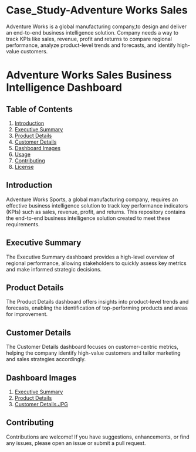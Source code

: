# Case_Study-Adventure Works Sales
Adventure Works is a global manufacturing company,to design and deliver an end-to-end business intelligence solution.
Company needs a way to track KPIs like sales, revenue, profit and returns to compare regional performance, analyze product-level trends and forecasts, and identify high-value customers.
# Adventure Works Sales Business Intelligence Dashboard

## Table of Contents
1. [Introduction](#introduction)
2. [Executive Summary](#executive-summary)
3. [Product Details](#product-details)
4. [Customer Details](#customer-details)
5. [Dashboard Images](#dashboard-images)
6. [Usage](#usage)
7. [Contributing](#contributing)
8. [License](#license)

## Introduction
Adventure Works Sports, a global manufacturing company, requires an effective business intelligence solution to track key performance indicators (KPIs) such as sales, revenue, profit, and returns. This repository contains the end-to-end business intelligence solution created to meet these requirements.

## Executive Summary
The Executive Summary dashboard provides a high-level overview of regional performance, allowing stakeholders to quickly assess key metrics and make informed strategic decisions.

## Product Details
The Product Details dashboard offers insights into product-level trends and forecasts, enabling the identification of top-performing products and areas for improvement.

## Customer Details
The Customer Details dashboard focuses on customer-centric metrics, helping the company identify high-value customers and tailor marketing and sales strategies accordingly.

## Dashboard Images
1. [Executive Summary](https://github.com/psmadal1203/Case-Study---AdventureWorks/blob/main/Executive%20Summary.JPG)
2. [Product Details](https://github.com/psmadal1203/Case-Study---AdventureWorks/blob/main/Product%20Details.JPG)
3. [Customer Details.JPG](https://github.com/psmadal1203/Case-Study---AdventureWorks/blob/main/Customer%20Details.JPG)


## Contributing
Contributions are welcome! If you have suggestions, enhancements, or find any issues, please open an issue or submit a pull request.
